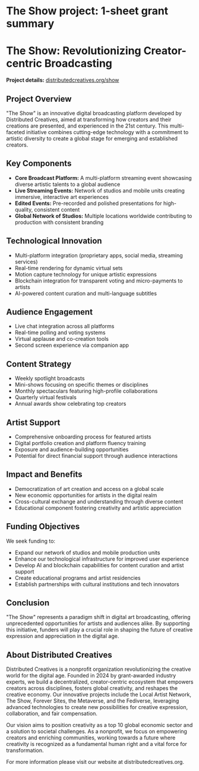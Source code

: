 # The Show project: 1-sheet grant summary

# The Show: Revolutionizing Creator-centric Broadcasting

**Project details:** [distributedcreatives.org/show](https://distributedcreatives.org/show)

## Project Overview

"The Show" is an innovative digital broadcasting platform developed by Distributed Creatives, aimed at transforming how creators and their creations are presented, and experienced in the 21st century. This multi-faceted initiative combines cutting-edge technology with a commitment to artistic diversity to create a global stage for emerging and established creators.

## Key Components

- **Core Broadcast Platform:** A multi-platform streaming event showcasing diverse artistic talents to a global audience
- **Live Streaming Events:** Network of studios and mobile units creating immersive, interactive art experiences
- **Edited Events:** Pre-recorded and polished presentations for high-quality, consistent content
- **Global Network of Studios:** Multiple locations worldwide contributing to production with consistent branding

## Technological Innovation

- Multi-platform integration (proprietary apps, social media, streaming services)
- Real-time rendering for dynamic virtual sets
- Motion capture technology for unique artistic expressions
- Blockchain integration for transparent voting and micro-payments to artists
- AI-powered content curation and multi-language subtitles

## Audience Engagement

- Live chat integration across all platforms
- Real-time polling and voting systems
- Virtual applause and co-creation tools
- Second screen experience via companion app

## Content Strategy

- Weekly spotlight broadcasts
- Mini-shows focusing on specific themes or disciplines
- Monthly spectaculars featuring high-profile collaborations
- Quarterly virtual festivals
- Annual awards show celebrating top creators

## Artist Support

- Comprehensive onboarding process for featured artists
- Digital portfolio creation and platform fluency training
- Exposure and audience-building opportunities
- Potential for direct financial support through audience interactions

## Impact and Benefits

- Democratization of art creation and access on a global scale
- New economic opportunities for artists in the digital realm
- Cross-cultural exchange and understanding through diverse content
- Educational component fostering creativity and artistic appreciation

## Funding Objectives

We seek funding to:

- Expand our network of studios and mobile production units
- Enhance our technological infrastructure for improved user experience
- Develop AI and blockchain capabilities for content curation and artist support
- Create educational programs and artist residencies
- Establish partnerships with cultural institutions and tech innovators

## Conclusion

"The Show" represents a paradigm shift in digital art broadcasting, offering unprecedented opportunities for artists and audiences alike. By supporting this initiative, funders will play a crucial role in shaping the future of creative expression and appreciation in the digital age.

## About Distributed Creatives

Distributed Creatives is a nonprofit organization revolutionizing the creative world for the digital age. Founded in 2024 by grant-awarded industry experts, we build a decentralized, creator-centric ecosystem that empowers creators across disciplines, fosters global creativity, and reshapes the creative economy. Our innovative projects include the Local Artist Network, The Show, Forever Sites, the Metaverse, and the Fediverse, leveraging advanced technologies to create new possibilities for creative expression, collaboration, and fair compensation.

Our vision aims to position creativity as a top 10 global economic sector and a solution to societal challenges. As a nonprofit, we focus on empowering creators and enriching communities, working towards a future where creativity is recognized as a fundamental human right and a vital force for transformation.

For more information please visit our website at distributedcreatives.org.